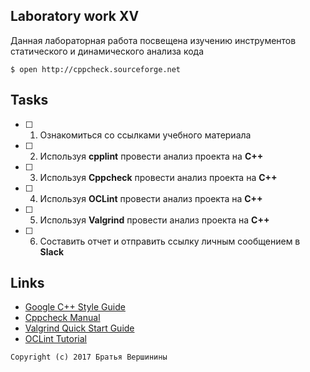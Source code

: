 ## Laboratory work XV

Данная лабораторная работа посвещена изучению инструментов статического и динамического анализа кода
```ShellSession
$ open http://cppcheck.sourceforge.net
```

## Tasks

- [ ] 1. Ознакомиться со ссылками учебного материала
- [ ] 2. Используя **cpplint** провести анализ проекта на **C++**
- [ ] 3. Используя **Cppcheck** провести анализ проекта на **C++**
- [ ] 4. Используя **OCLint** провести анализ проекта на **C++**
- [ ] 5. Используя **Valgrind** провести анализ проекта на **C++**
- [ ] 6. Составить отчет и отправить ссылку личным сообщением в **Slack**

## Links

- [Google C++ Style Guide](https://github.com/cpplint/cpplint)
- [Cppcheck Manual](http://cppcheck.sourceforge.net/manual.pdf)
- [Valgrind Quick Start Guide](http://valgrind.org/docs/manual/index.html)
- [OCLint Tutorial](http://docs.oclint.org/en/stable/intro/tutorial.html)

```
Copyright (c) 2017 Братья Вершинины
```

